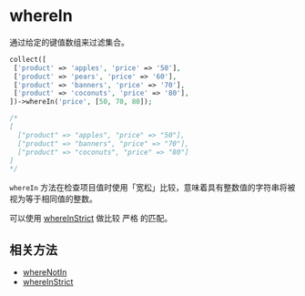 # whereIn

通过给定的键值数组来过滤集合。

```php
collect([
 ['product' => 'apples', 'price' => '50'],
 ['product' => 'pears', 'price' => '60'],
 ['product' => 'banners', 'price' => '70'],
 ['product' => 'coconuts', 'price' => '80'],
])->whereIn('price', [50, 70, 80]);

/*
[
  ["product" => "apples", "price" => "50"],
  ["product" => "banners", "price" => "70"],
  ["product" => "coconuts", "price" => "80"]
]
*/
```

`whereIn` 方法在检查项目值时使用「宽松」比较，意味着具有整数值的字符串将被视为等于相同值的整数。

可以使用 [whereInStrict](./whereInStrict.md) 做比较 严格 的匹配。

## 相关方法

- [whereNotIn](whereNotIn.md)
- [whereInStrict](whereInStrict.md)
